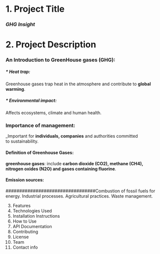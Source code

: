 # 1. Project Title 
### *GHG Insight*   
# 2. Project Description 
###    An Introduction to GreenHouse gases (GHG):
##### * *Heat trap*:  
   Greenhouse gases trap heat in the atmosphere and contribute to **global warming**.
##### * *Environmental impact*: 
   Affects ecosystems, climate and human health.
### Importance of management: 
_Important for **individuals, companies** and authorities committed to sustainability.
#### Definition of Greenhouse Gases:
**greenhouse gases**: include **carbon dioxide (CO2), methane (CH4), nitrogen oxides (N2O) and gases containing fluorine**.
#### Emission sources:
#################################Combustion of fossil fuels for energy.
Industrial processes.
Agricultural practices.
Waste management.

3. Features
4. Technologies Used
5. Installation Instructions
6. How to Use
7. API Documentation
8. Contributing
9. License
10. Team
11. Contact info
